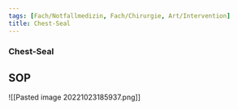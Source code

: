 ```yaml
---
tags: [Fach/Notfallmedizin, Fach/Chirurgie, Art/Intervention]
title: Chest-Seal
---
```

### Chest-Seal

## SOP
![[Pasted image 20221023185937.png]]